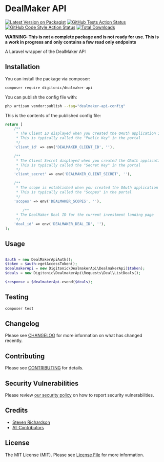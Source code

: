 # DealMaker API

[![Latest Version on Packagist](https://img.shields.io/packagist/v/digitonic/dealmaker-api.svg?style=flat-square)](https://packagist.org/packages/digitonic/dealmaker-api)
[![GitHub Tests Action Status](https://img.shields.io/github/actions/workflow/status/digitonic/dealmaker-api/run-tests.yml?branch=main&label=tests&style=flat-square)](https://github.com/digitonic/dealmaker-api/actions?query=workflow%3Arun-tests+branch%3Amain)
[![GitHub Code Style Action Status](https://img.shields.io/github/actions/workflow/status/digitonic/dealmaker-api/fix-php-code-style-issues.yml?branch=main&label=code%20style&style=flat-square)](https://github.com/digitonic/dealmaker-api/actions?query=workflow%3A"Fix+PHP+code+style+issues"+branch%3Amain)
[![Total Downloads](https://img.shields.io/packagist/dt/digitonic/dealmaker-api.svg?style=flat-square)](https://packagist.org/packages/digitonic/dealmaker-api)

**WARNING: This is not a complete package and is not ready for use. This is a work in progress and only contains a few read only endpoints**

A Laravel wrapper of the DealMaker API

## Installation

You can install the package via composer:

```bash
composer require digitonic/dealmaker-api
```

You can publish the config file with:

```bash
php artisan vendor:publish --tag="dealmaker-api-config"
```

This is the contents of the published config file:

```php
return [
    /**
     * The Client ID displayed when you created the OAuth application in the portal
     * This is typically called the "Public Key" in the portal
     */
    'client_id' => env('DEALMAKER_CLIENT_ID', ''),

    /**
     * The Client Secret displayed when you created the OAuth application in the portal
     * This is typically called the "Secret Key" in the portal
     */
    'client_secret' => env('DEALMAKER_CLIENT_SECRET', ''),

    /**
     * The scope is established when you created the OAuth application
     * This is typically called the "Scopes" in the portal
     */
    'scopes' => env('DEALMAKER_SCOPES', ''),
    
        /**
     * The DealMaker Deal ID for the current investment landing page
     */
    'deal_id' => env('DEALMAKER_DEAL_ID', ''),
];
```

## Usage

```php

$auth = new DealMakerApiAuth();
$token = $auth->getAccessToken();
$dealmakerApi = new Digitonic\DealmakerApi\DealmakerApi($token);
$deals = new Digitonic\DealmakerApi\Requests\Deal\ListDeals();

$response = $dealmakerApi->send($deals);
```

## Testing

```bash
composer test
```

## Changelog

Please see [CHANGELOG](CHANGELOG.md) for more information on what has changed recently.

## Contributing

Please see [CONTRIBUTING](CONTRIBUTING.md) for details.

## Security Vulnerabilities

Please review [our security policy](../../security/policy) on how to report security vulnerabilities.

## Credits

- [Steven Richardson](https://github.com/richdynamix)
- [All Contributors](../../contributors)

## License

The MIT License (MIT). Please see [License File](LICENSE.md) for more information.
